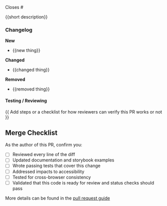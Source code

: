 Closes #

{{short description}}

### Changelog

**New**

- {{new thing}}

**Changed**

- {{changed thing}}

**Removed**

- {{removed thing}}

#### Testing / Reviewing

{{ Add steps or a checklist for how reviewers can verify this PR works or not }}

## Merge Checklist

As the author of this PR, confirm you:

- [ ] Reviewed every line of the diff
- [ ] Updated documentation and storybook examples
- [ ] Wrote passing tests that cover this change
- [ ] Addressed impacts to accessibility
- [ ] Tested for cross-browser consistency
- [ ] Validated that this code is ready for review and status checks should pass

More details can be found in the [pull request guide](https://github.com/carbon-design-system/carbon/blob/main/docs/guides/reviewing-pull-requests.md)
